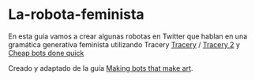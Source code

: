 # La-robota-feminista

En esta guía vamos a crear algunas robotas en Twitter que hablan en una gramática generativa feminista utilizando Tracery 
[Tracery](http://www.brightspiral.com/tracery/) / [Tracery 2](http://www.crystalcodepalace.com/traceryTut.html) y [Cheap bots done quick](http://cheapbotsdonequick.com/)

Creado y adaptado de la guía [Making bots that make art](https://github.com/matteomenapace/making-bots-that-make-art).

